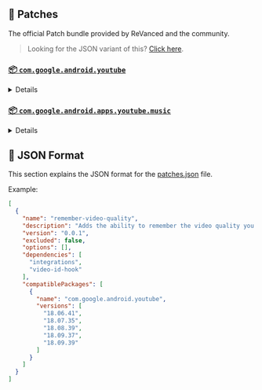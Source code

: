 ## 🧩 Patches

The official Patch bundle provided by ReVanced and the community.

> Looking for the JSON variant of this? [Click here](patches.json).

### [📦 `com.google.android.youtube`](https://play.google.com/store/apps/details?id=com.google.android.youtube)
<details>

| 💊 Patch | 📜 Description | 🏹 Target Version |
|:--------:|:--------------:|:-----------------:|
| `client-spoof` | Spoofs the YouTube client to prevent playback issues. | 18.09.39 |
| `custom-branding-icon-afn-blue` | Changes the YouTube launcher icon (Afn / Blue). | 18.09.39 |
| `custom-branding-icon-afn-red` | Changes the YouTube launcher icon (Afn / Red). | 18.09.39 |
| `custom-branding-icon-mmt` | Changes the YouTube launcher icon (MMT). | 18.09.39 |
| `custom-branding-icon-revancify` | Changes the YouTube launcher icon (Revancify). | 18.09.39 |
| `custom-branding-name` | Changes the YouTube launcher name to your choice (defaults to ReVanced Extended). | 18.09.39 |
| `custom-seekbar-color` | Change seekbar color in dark mode. | 18.09.39 |
| `custom-video-speed` | Adds more video speed options. | 18.09.39 |
| `default-video-quality` | Adds ability to set default video quality settings. | 18.09.39 |
| `default-video-speed` | Adds ability to set default video speed settings. | 18.09.39 |
| `disable-haptic-feedback` | Disable haptic feedback when swiping. | 18.09.39 |
| `enable-external-browser` | Open url outside the app in an external browser. | 18.09.39 |
| `enable-minimized-playback` | Enables minimized and background playback. | 18.09.39 |
| `enable-old-layout` | Spoof the YouTube client version to use the old layout. | 18.09.39 |
| `enable-old-quality-layout` | Enables the original quality flyout menu. | 18.09.39 |
| `enable-open-links-directly` | Skips over redirection URLs to external links. | 18.09.39 |
| `enable-seekbar-tapping` | Enables tap-to-seek on the seekbar of the video player. | 18.09.39 |
| `enable-tablet-miniplayer` | Enables the tablet mini player layout. | 18.09.39 |
| `enable-timestamps-speed` | Add the current video speed in brackets next to the current time. | 18.09.39 |
| `enable-wide-searchbar` | Replaces the search icon with a wide search bar. This will hide the YouTube logo when active. | 18.09.39 |
| `force-premium-heading` | Forces premium heading on the home screen. | 18.09.39 |
| `force-vp9-codec` | Forces the VP9 codec for videos. | 18.09.39 |
| `header-switch` | Add switch to change header. | 18.09.39 |
| `hide-auto-captions` | Hide captions from being automatically enabled. | 18.09.39 |
| `hide-auto-player-popup-panels` | Hide automatic popup panels (playlist or live chat) on video player. | 18.09.39 |
| `hide-autoplay-button` | Hides the autoplay button in the video player. | 18.09.39 |
| `hide-button-container` | Adds the options to hide action buttons under a video. | 18.09.39 |
| `hide-captions-button` | Hides the captions button in the video player. | 18.09.39 |
| `hide-cast-button` | Hides the cast button in the video player. | 18.09.39 |
| `hide-channel-watermark` | Hides creator's watermarks on videos. | 18.09.39 |
| `hide-collapse-button` | Hides the collapse button in the video player. | 18.09.39 |
| `hide-comment-component` | Adds options to hide comment component under a video. | 18.09.39 |
| `hide-create-button` | Hides the create button in the navigation bar. | 18.09.39 |
| `hide-crowdfunding-box` | Hides the crowdfunding box between the player and video description. | 18.09.39 |
| `hide-email-address` | Hides the email address in the account switcher. | 18.09.39 |
| `hide-endscreen-cards` | Hides the suggested video cards at the end of a video in fullscreen. | 18.09.39 |
| `hide-endscreen-overlay` | Hide endscreen overlay on swipe controls. | 18.09.39 |
| `hide-filmstrip-overlay` | Hide flimstrip overlay on swipe controls. | 18.09.39 |
| `hide-floating-microphone` | Hide the floating microphone button above the keyboard. | 18.09.39 |
| `hide-flyout-panel` | Adds options to hide player settings flyout panel. | 18.09.39 |
| `hide-fullscreen-buttoncontainer` | Hides the button containers in fullscreen. | 18.09.39 |
| `hide-fullscreen-panels` | Hides video description and comments panel in fullscreen view. | 18.09.39 |
| `hide-general-ads` | Removes general ads. | 18.09.39 |
| `hide-info-cards` | Hides info-cards in videos. | 18.09.39 |
| `hide-live-chat-button` | Hides the live chat button in the video player. | 18.09.39 |
| `hide-mix-playlists` | Removes mix playlists from home feed and video player. | 18.09.39 |
| `hide-music-button` | Hides the YouTube Music button in the video player. | 18.09.39 |
| `hide-next-prev-button` | Hides the next prev button in the player controller. | 18.09.39 |
| `hide-pip-notification` | Disable pip notification when you first launch pip mode. | 18.09.39 |
| `hide-player-button-background` | Hide player button background. | 18.09.39 |
| `hide-player-overlay-filter` | Remove the dark filter layer from the player's background. | 18.09.39 |
| `hide-seekbar` | Hides the seekbar. | 18.09.39 |
| `hide-shorts-button` | Hides the shorts button in the navigation bar. | 18.09.39 |
| `hide-shorts-component` | Hides other Shorts components. | 18.09.39 |
| `hide-shorts-pivot-bar` | Hides the pivotbar when playing shorts. | 18.09.39 |
| `hide-snackbar` | Hides the snackbar action popup. | 18.09.39 |
| `hide-startup-shorts-player` | Disables playing YouTube Shorts when launching YouTube. | 18.09.39 |
| `hide-stories` | Hides YouTube Stories shelf on the feed. | 18.09.39 |
| `hide-suggested-actions` | Hide the suggested actions bar inside the player. | 18.09.39 |
| `hide-time-stamp` | Hides the time counter above the seekbar. | 18.09.39 |
| `hide-tooltip-content` | Hides the tooltip box that appears on first install. | 18.09.39 |
| `hide-video-ads` | Removes ads in the video player. | 18.09.39 |
| `layout-switch` | Tricks the dpi to use some tablet/phone layouts. | 18.09.39 |
| `materialyou` | Enables MaterialYou theme for Android 12+ | 18.09.39 |
| `microg-support` | Allows YouTube ReVanced to run without root and under a different package name with Vanced MicroG. | 18.09.39 |
| `optimize-resource` | Removes duplicate resources from YouTube. | 18.09.39 |
| `overlay-buttons` | Add overlay buttons for ReVanced Extended. | 18.09.39 |
| `patch-options` | Create an options.toml file. | all |
| `return-youtube-dislike` | Shows the dislike count of videos using the Return YouTube Dislike API. | 18.09.39 |
| `settings` | Applies mandatory patches to implement ReVanced settings into the application. | 18.09.39 |
| `sponsorblock` | Integrates SponsorBlock which allows skipping video segments such as sponsored content. | 18.09.39 |
| `swipe-controls` | Adds volume and brightness swipe controls. | 18.09.39 |
| `switch-create-notification` | Switching the create button and notification button. | 18.09.39 |
| `theme` | Applies a custom theme (default: amoled). | 18.09.39 |
| `translations` | Add Crowdin translations for YouTube. | 18.09.39 |
</details>

### [📦 `com.google.android.apps.youtube.music`](https://play.google.com/store/apps/details?id=com.google.android.apps.youtube.music)
<details>

| 💊 Patch | 📜 Description | 🏹 Target Version |
|:--------:|:--------------:|:-----------------:|
| `background-play` | Enables playing music in the background. | all |
| `client-spoof-music` | Spoofs the YouTube Music client. | all |
| `custom-branding-music-afn-blue` | Changes the YouTube Music launcher icon (Afn / Blue). | all |
| `custom-branding-music-afn-red` | Changes the YouTube Music launcher icon (Afn / Red). | all |
| `custom-branding-music-mmt` | Changes the YouTube Music launcher icon to your choice (MMT). | all |
| `custom-branding-music-revancify` | Changes the YouTube Music launcher icon to your choice (Revancify). | all |
| `disable-auto-captions` | Disable forced captions from automatically enabling in video player. | all |
| `enable-black-navbar` | Sets the navigation bar color to black. | all |
| `enable-color-match-player` | Matches the fullscreen player color with the minimized one. | all |
| `enable-force-minimized-player` | Permanently keep player minimized even if another track is played. | all |
| `enable-force-shuffle` | Enable force shuffle even if another track is played. | all |
| `enable-opus-codec` | Enable opus codec when playing audio. | all |
| `enable-tablet-mode` | Enable landscape mode on phone. | all |
| `enable-zen-mode` | Adds a grey tint to the video player to reduce eye strain. | all |
| `exclusive-audio-playback` | Enables the option to play music without video. | all |
| `hide-compact-header` | Hides the music category bar at the top of the homepage. | all |
| `hide-get-premium` | Removes all "Get Premium" evidences from the avatar menu. | all |
| `hide-music-ads` | Removes ads in the music player. | all |
| `hide-music-cast-button` | Hides the cast button in the video player and header. | all |
| `hide-playlist-card` | Hides the playlist card from homepage. | all |
| `hide-taste-builder` | Removes the "Tell us which artists you like" card from the home screen. | all |
| `hide-upgrade-button` | Removes the upgrade tab from the pivot bar. | all |
| `minimized-playback-music` | Enables minimized playback on Kids music. | all |
| `music-microg-support` | Allows YouTube Music ReVanced to run without root and under a different package name. | all |
| `music-settings` | Adds settings for ReVanced to YouTube Music. | all |
| `optimize-resource-music` | Remove unnecessary resources. | all |
| `patch-options` | Create an options.toml file. | all |
| `translations-music` | Add Crowdin translations for YouTube Music. | all |
</details>



## 📝 JSON Format

This section explains the JSON format for the [patches.json](patches.json) file.

Example:

```json
[
  {
    "name": "remember-video-quality",
    "description": "Adds the ability to remember the video quality you chose in the video quality flyout.",
    "version": "0.0.1",
    "excluded": false,
    "options": [],
    "dependencies": [
      "integrations",
      "video-id-hook"
    ],
    "compatiblePackages": [
      {
        "name": "com.google.android.youtube",
        "versions": [
          "18.06.41",
          "18.07.35",
          "18.08.39",
          "18.09.37",
          "18.09.39"
        ]
      }
    ]
  }
]
```